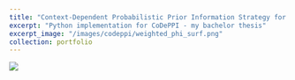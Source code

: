 ```yaml
---
title: "Context-Dependent Probabilistic Prior Information Strategy for MRI Reconstruction"
excerpt: "Python implementation for CoDePPI - my bachelor thesis"
excerpt_image: "/images/codeppi/weighted_phi_surf.png"
collection: portfolio
---
```


<a href="https://github.com/gabrielziegler3/codeppi"><img src="https://gh-card.dev/repos/gabrielziegler3/codeppi.svg"></a>

